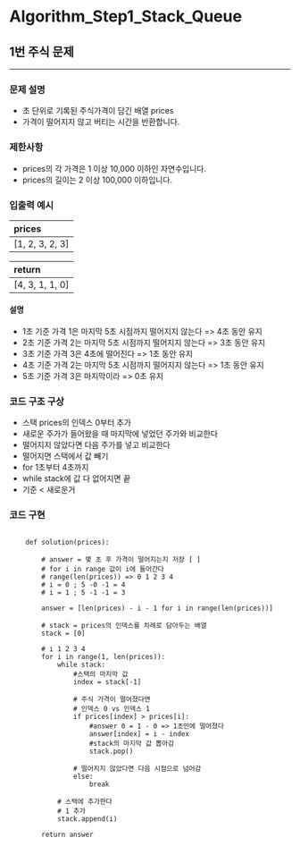 # Algorithm_Step1_Stack_Queue
## 1번 주식 문제
***

### 문제 설명 
- 초 단위로 기록된 주식가격이 담긴 배열 prices
- 가격이 떨어지지 않고 버티는 시간을 반환합니다.

### 제한사항
- prices의 각 가격은 1 이상 10,000 이하인 자연수입니다.
- prices의 길이는 2 이상 100,000 이하입니다.

### 입출력 예시 
 | prices          |
 | :-------------- |
 | [1, 2, 3, 2, 3] |

 | return          |
 | :-------------- |
 | [4, 3, 1, 1, 0] |

#### 설명  
- 1초 기준 가격 1은 마지막 5초 시점까지 떨어지지 않는다 => 4초 동안 유지
- 2초 기준 가격 2는 마지막 5초 시점까지 떨어지지 않는다 => 3초 동안 유지
- 3초 기준 가격 3은 4초에 떨어진다 			  => 1초 동안 유지
- 4초 기준 가격 2는 마지막 5초 시점까지 떨어지지 않는다 => 1초 동안 유지
- 5초 기준 가격 3은 마지막이라 				  => 0초 유지

### 코드 구조 구상

- 스택 prices의 인덱스 0부터 추가 
- 새로운 주가가 들어왔을 때 마지막에 넣었던 주가와 비교한다
- 떨어지지 않았다면 다음 주가를 넣고 비교한다 
- 떨어지면 스택에서 값 빼기 
- for 1초부터 4초까지 
- while stack에 값 다 없어지면 끝 
- 기준 < 새로운거 

### 코드 구현

<pre>
<code>
	def solution(prices):
	
		# answer = 몇 초 후 가격이 떨어지는지 저장 [ ]
		# for i in range 값이 i에 들어간다 
		# range(len(prices)) => 0 1 2 3 4  
		# i = 0 ; 5 -0 -1 = 4
		# i = 1 ; 5 -1 -1 = 3
		
		answer = [len(prices) - i - 1 for i in range(len(prices))]
		
		# stack = prices의 인덱스를 차례로 담아두는 배열
		stack = [0]
		
		# i 1 2 3 4 
		for i in range(1, len(prices)):
			while stack:
				#스택의 마지막 값 
				index = stack[-1]
				
				# 주식 가격이 떨어졌다면
				# 인덱스 0 vs 인덱스 1 
				if prices[index] > prices[i]:
					#answer 0 = 1 - 0 => 1초만에 떨어졌다 
					answer[index] = i - index
					#stack의 마지막 값 뽑아감 
					stack.pop()
				
				# 떨어지지 않았다면 다음 시점으로 넘어감 
				else:
					break
			
			# 스택에 추가한다
			# 1 추가 
			stack.append(i)
			
		return answer

</code>
</pre>
